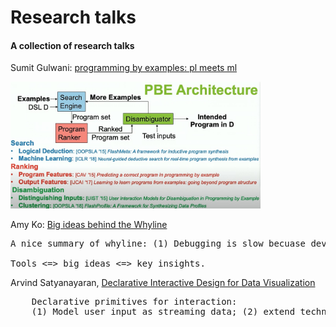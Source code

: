 Research talks
=========================

<!-- <code>Google scholar is my facebook, these research talks are my popcorn TV series.
</code> -->


#### A collection of research talks

Sumit Gulwani: [programming by examples: pl meets ml](https://youtu.be/-IjU2-Pi6gg?t=2480)

<img src="photos/diagrams/pbe-architecture.jpg" width="400px">



Amy Ko: [Big ideas behind the Whyline](https://www.youtube.com/watch?v=lx7g-T10WxQ)
<pre>
A nice summary of whyline: (1) Debugging is slow becuase developers iteratively test brittle hypotheses about what caused a failure by manually collecting runtime data. (2)Debugging would be faster if developers worked backwards from well-understood failure to cause, relying on dynamic dependencies precisely gathered by a tool. 

Tools <=> big ideas <=> key insights.
</pre>

Arvind Satyanayaran, [Declarative Interactive Design for Data Visualization](https://www.youtube.com/watch?v=bAnxCRHn2Rw)

<pre>
    Declarative primitives for interaction: 
    (1) Model user input as streaming data; (2) extend techniques from functional reactive programming (FRP) and streaming database; (3) when events occur, interactive state is automatically recomputed. Data values are recalculated, and the visualization is re-rendered. 
</pre>
